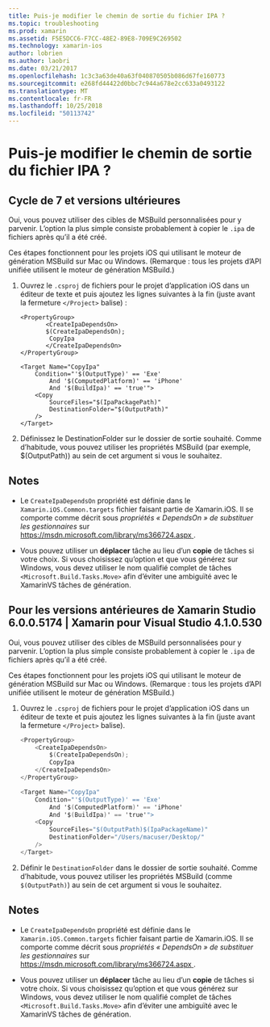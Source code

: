 ```yaml
---
title: Puis-je modifier le chemin de sortie du fichier IPA ?
ms.topic: troubleshooting
ms.prod: xamarin
ms.assetid: F5E5DCC6-F7CC-48E2-89E8-709E9C269502
ms.technology: xamarin-ios
author: lobrien
ms.author: laobri
ms.date: 03/21/2017
ms.openlocfilehash: 1c3c3a63de40a63f040870505b086d67fe160773
ms.sourcegitcommit: e268fd44422d0bbc7c944a678e2cc633a0493122
ms.translationtype: MT
ms.contentlocale: fr-FR
ms.lasthandoff: 10/25/2018
ms.locfileid: "50113742"
---
```

# <a name="can-i-change-the-output-path-of-the-ipa-file"></a>Puis-je modifier le chemin de sortie du fichier IPA ?

## <a name="for-cycle-7-and-higher"></a>Cycle de 7 et versions ultérieures
Oui, vous pouvez utiliser des cibles de MSBuild personnalisées pour y parvenir. L’option la plus simple consiste probablement à copier le `.ipa` de fichiers après qu’il a été créé.

Ces étapes fonctionnent pour les projets iOS qui utilisant le moteur de génération MSBuild sur Mac ou Windows. (Remarque : tous les projets d’API unifiée utilisent le moteur de génération MSBuild.)

1. Ouvrez le `.csproj` de fichiers pour le projet d’application iOS dans un éditeur de texte et puis ajoutez les lignes suivantes à la fin (juste avant la fermeture `</Project>` balise) :
    
    ```
    <PropertyGroup>
           <CreateIpaDependsOn>
           $(CreateIpaDependsOn);
            CopyIpa
           </CreateIpaDependsOn>
    </PropertyGroup>
    
    <Target Name="CopyIpa"
        Condition="'$(OutputType)' == 'Exe'
            And '$(ComputedPlatform)' == 'iPhone'
            And '$(BuildIpa)' == 'true'">
        <Copy
            SourceFiles="$(IpaPackagePath)"
            DestinationFolder="$(OutputPath)"
        />
    </Target>
    ```

2. Définissez le DestinationFolder sur le dossier de sortie souhaité. Comme d’habitude, vous pouvez utiliser les propriétés MSBuild (par exemple, $(OutputPath)) au sein de cet argument si vous le souhaitez.

## <a name="notes"></a>Notes
- Le `CreateIpaDependsOn` propriété est définie dans le `Xamarin.iOS.Common.targets` fichier faisant partie de Xamarin.iOS. Il se comporte comme décrit sous *propriétés « DependsOn » de substituer les gestionnaires* sur [ https://msdn.microsoft.com/library/ms366724.aspx ](https://msdn.microsoft.com/library/ms366724.aspx).

- Vous pouvez utiliser un **déplacer** tâche au lieu d’un **copie** de tâches si votre choix. Si vous choisissez qu’option et que vous générez sur Windows, vous devez utiliser le nom qualifié complet de tâches `<Microsoft.Build.Tasks.Move>` afin d’éviter une ambiguïté avec le XamarinVS tâches de génération.

## <a name="for-versions-before-xamarin-studio-6005174--xamarin-for-visual-studio-410530"></a>Pour les versions antérieures de Xamarin Studio 6.0.0.5174 | Xamarin pour Visual Studio 4.1.0.530

Oui, vous pouvez utiliser des cibles de MSBuild personnalisées pour y parvenir. L’option la plus simple consiste probablement à copier le `.ipa` de fichiers après qu’il a été créé.

Ces étapes fonctionnent pour les projets iOS qui utilisant le moteur de génération MSBuild sur Mac ou Windows. (Remarque : tous les projets d’API unifiée utilisent le moteur de génération MSBuild.)

1. Ouvrez le `.csproj` de fichiers pour le projet d’application iOS dans un éditeur de texte et puis ajoutez les lignes suivantes à la fin (juste avant la fermeture `</Project>` balise).

    ```csharp
    <PropertyGroup>
        <CreateIpaDependsOn>
            $(CreateIpaDependsOn);
            CopyIpa
        </CreateIpaDependsOn>
    </PropertyGroup>
    
    <Target Name="CopyIpa"
        Condition="'$(OutputType)' == 'Exe'
            And '$(ComputedPlatform)' == 'iPhone'
            And '$(BuildIpa)' == 'true'">
        <Copy
            SourceFiles="$(OutputPath)$(IpaPackageName)"
            DestinationFolder="/Users/macuser/Desktop/"
        />
    </Target>
    ```

2. Définir le `DestinationFolder` dans le dossier de sortie souhaité. Comme d’habitude, vous pouvez utiliser les propriétés MSBuild (comme `$(OutputPath)`) au sein de cet argument si vous le souhaitez.

## <a name="notes"></a>Notes
- Le `CreateIpaDependsOn` propriété est définie dans le `Xamarin.iOS.Common.targets` fichier faisant partie de Xamarin.iOS. Il se comporte comme décrit sous *propriétés « DependsOn » de substituer les gestionnaires* sur [ https://msdn.microsoft.com/library/ms366724.aspx ](https://msdn.microsoft.com/library/ms366724.aspx).

- Vous pouvez utiliser un **déplacer** tâche au lieu d’un **copie** de tâches si votre choix. Si vous choisissez qu’option et que vous générez sur Windows, vous devez utiliser le nom qualifié complet de tâches `<Microsoft.Build.Tasks.Move>` afin d’éviter une ambiguïté avec le XamarinVS tâches de génération.
